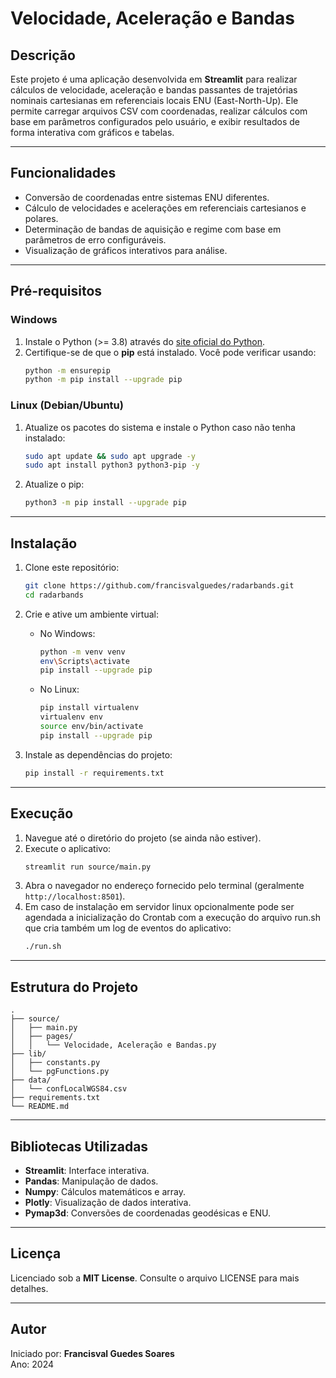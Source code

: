 # Velocidade, Aceleração e Bandas

## Descrição  
Este projeto é uma aplicação desenvolvida em **Streamlit** para realizar cálculos de velocidade, aceleração e bandas passantes de trajetórias nominais cartesianas em referenciais locais ENU (East-North-Up). Ele permite carregar arquivos CSV com coordenadas, realizar cálculos com base em parâmetros configurados pelo usuário, e exibir resultados de forma interativa com gráficos e tabelas.

---

## Funcionalidades  
- Conversão de coordenadas entre sistemas ENU diferentes.  
- Cálculo de velocidades e acelerações em referenciais cartesianos e polares.  
- Determinação de bandas de aquisição e regime com base em parâmetros de erro configuráveis.  
- Visualização de gráficos interativos para análise.

---

## Pré-requisitos  

### Windows  
1. Instale o Python (>= 3.8) através do [site oficial do Python](https://www.python.org/).  
2. Certifique-se de que o **pip** está instalado. Você pode verificar usando:  
   ```bash  
   python -m ensurepip  
   python -m pip install --upgrade pip  
   ```  

### Linux (Debian/Ubuntu)  
1. Atualize os pacotes do sistema e instale o Python caso não tenha instalado:  
   ```bash  
   sudo apt update && sudo apt upgrade -y  
   sudo apt install python3 python3-pip -y  
   ```  

2. Atualize o pip:  
   ```bash  
   python3 -m pip install --upgrade pip  
   ```  

---

## Instalação  

1. Clone este repositório:  
   ```bash  
   git clone https://github.com/francisvalguedes/radarbands.git  
   cd radarbands  
   ```  

2. Crie e ative um ambiente virtual:  
   - No Windows:  
     ```bash  
     python -m venv venv  
     env\Scripts\activate
     pip install --upgrade pip
     ```  
   - No Linux:  
     ```bash  
     pip install virtualenv
     virtualenv env     
     source env/bin/activate 
     pip install --upgrade pip 
     ```  


3. Instale as dependências do projeto:  
   ```bash  
   pip install -r requirements.txt  
   ```  

---

## Execução  

1. Navegue até o diretório do projeto (se ainda não estiver).  
2. Execute o aplicativo:  
   ```bash  
   streamlit run source/main.py  
   ```  
3. Abra o navegador no endereço fornecido pelo terminal (geralmente `http://localhost:8501`).  
4. Em caso de instalação em servidor linux opcionalmente pode ser agendada a inicialização do Crontab com a execução do arquivo run.sh que cria também um log de eventos do aplicativo:
   ```bash
   ./run.sh
   ```

---

## Estrutura do Projeto  
```
.
├── source/  
│   ├── main.py  
│   ├── pages/  
│   │   └── Velocidade, Aceleração e Bandas.py  
├── lib/  
│   ├── constants.py  
│   └── pgFunctions.py  
├── data/  
│   └── confLocalWGS84.csv  
├── requirements.txt  
└── README.md  
```  

---

## Bibliotecas Utilizadas  
- **Streamlit**: Interface interativa.  
- **Pandas**: Manipulação de dados.  
- **Numpy**: Cálculos matemáticos e array.  
- **Plotly**: Visualização de dados interativa.  
- **Pymap3d**: Conversões de coordenadas geodésicas e ENU.  

---

## Licença  
Licenciado sob a **MIT License**. Consulte o arquivo LICENSE para mais detalhes.

---

## Autor  
Iniciado por: **Francisval Guedes Soares**  
Ano: 2024  
